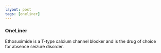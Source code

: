 ```yaml
---
layout: post
tags: [oneliner]
---
```



### OneLiner

Ethosuximide is a T-type calcium channel blocker and is the drug of choice for absence seizure disorder.
